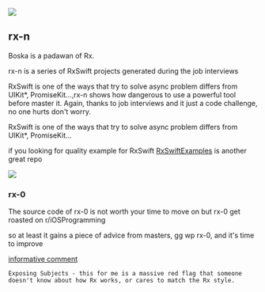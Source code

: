 ![](http://wallpapers-best.com/uploads/posts/2015-10/15_star_wars.jpg)

## rx-n

Boska is a padawan of Rx. 

rx-n is a series of RxSwift projects generated during the job interviews
 
RxSwift is one of the ways that try to solve async problem differs from UIKit*, PromiseKit...,rx-n shows how dangerous to use a powerful tool before master it.
Again, thanks to job interviews and it just a code challenge, no one hurts don't worry.

RxSwift is one of the ways that try to solve async problem differs from UIKit*, PromiseKit... 

if you looking for quality example for RxSwift
[RxSwiftExamples](https://github.com/DroidsOnRoids/RxSwiftExamples)
is another great repo

![](https://i.imgur.com/nhBP5jJ.png)

### rx-0

The source code of rx-0 is not worth your time to move on but rx-0 get roasted on r/iOSProgramming

so at least it gains a piece of advice from masters, gg wp rx-0, and it's time to improve

[informative comment](https://www.reddit.com/r/iOSProgramming/comments/apqwji/i_got_rejected_from_an_interview_seek_for/egbllpr)

`Exposing Subjects - this for me is a massive red flag that someone doesn't know about how Rx works, or cares to match the Rx style.`


